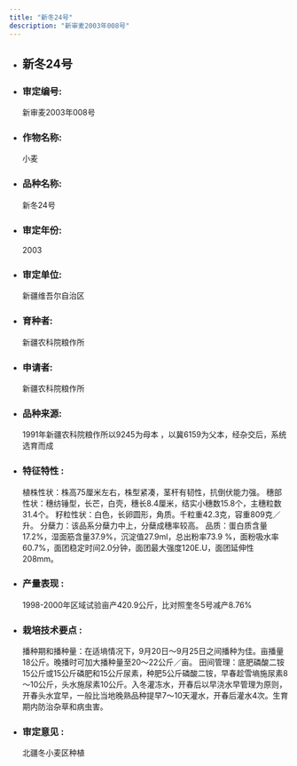 ```yaml
---
title: "新冬24号"
description: "新审麦2003年008号"
---
```

* ## 新冬24号
* ###  审定编号:  
   新审麦2003年008号

*  ### 作物名称:  
   小麦

*   ###  品种名称: 
    新冬24号

*   ### 审定年份: 
    2003

*   ### 审定单位:  
    新疆维吾尔自治区

*   ### 育种者:  
    新疆农科院粮作所

*   ### 申请者:  
    新疆农科院粮作所

*   ### 品种来源:  
    1991年新疆农科院粮作所以9245为母本 ，以冀6159为父本，经杂交后，系统选育而成

*   ### 特征特性 : 
    植株性状：株高75厘米左右，株型紧凑，茎杆有韧性，抗倒伏能力强。
穗部性状：穗纺锤型，长芒，白壳，穗长8.4厘米，结实小穗数15.8个，主穗粒数31.4个。
籽粒性状：白色，长卵圆形，角质。千粒重42.3克，容重809克／升。
分蘖力：该品系分蘖力中上，分蘖成穗率较高。
品质：蛋白质含量17.2%，湿面筋含量37.9%，沉淀值27.9ml，总出粉率73.9 %，面粉吸水率60.7%，面团稳定时间2.0分钟，面团最大强度120E.U，面团延伸性208mm。


*   ### 产量表现 : 
    1998-2000年区域试验亩产420.9公斤，比对照奎冬5号减产8.76%

*   ### 栽培技术要点 : 
    播种期和播种量：在适墒情况下，9月20日～9月25日之间播种为佳。亩播量18公斤。晚播时可加大播种量至20～22公斤／亩。
田间管理：底肥磷酸二铵15公斤或15公斤磷肥和15公斤尿素，种肥5公斤磷酸二铵，早春趁雪墒施尿素8～10公斤，头水施尿素10公斤。入冬灌冻水，开春后以早浇水早管理为原则，开春头水宜早，一般比当地晚熟品种提早7～10天灌水，开春后灌水4次。生育期内防治杂草和病虫害。


*   ### 审定意见 : 
    北疆冬小麦区种植
